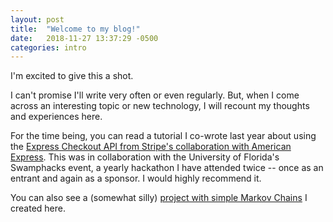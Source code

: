 ```yaml
---
layout: post
title:  "Welcome to my blog!"
date:   2018-11-27 13:37:29 -0500
categories: intro
---
```


I'm excited to give this a shot.

I can't promise I'll write very often or even regularly. But, when I come across an interesting topic or new technology, I will recount my thoughts and experiences here.

For the time being, you can read a tutorial I co-wrote last year about using the [Express Checkout API from Stripe's collaboration with American Express][express-checkout-article]. This was in collaboration with the University of Florida's Swamphacks event, a yearly hackathon I have attended twice -- once as an entrant and again as a sponsor. I would highly recommend it.

You can also see a (somewhat silly) [project with simple Markov Chains][markov-chain] I created here.


[express-checkout-article]: https://github.com/americanexpress/express-checkout-tutorials/blob/master/stripe-api/README.md

[markov-chain]: https://github.com/dannysepler/JadenSmithBot
